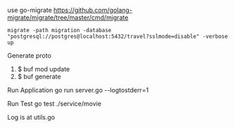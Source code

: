 use go-migrate
https://github.com/golang-migrate/migrate/tree/master/cmd/migrate

`migrate -path migration -database "postgresql://postgres@localhost:5432/travel?sslmode=disable" -verbose up`

Generate proto
1. $ buf mod update
2. $ buf generate

Run Application
go run server.go --logtostderr=1

Run Test
go test ./service/movie

Log is at utils.go